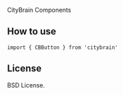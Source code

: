 
CityBrain Components

## How to use

```
import { CBButton } from 'citybrain'
```




## License

BSD License.